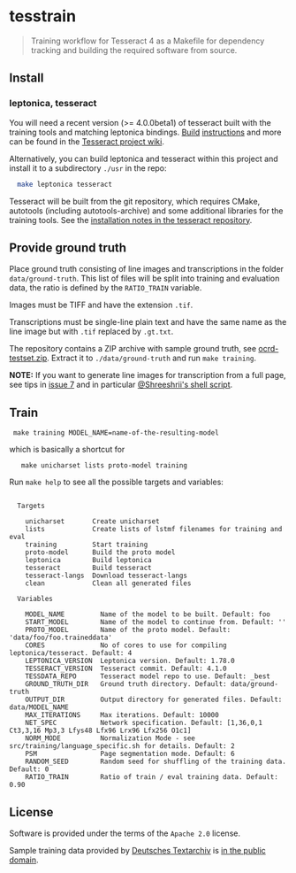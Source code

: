 # tesstrain

> Training workflow for Tesseract 4 as a Makefile for dependency tracking and building the required software from source.

## Install

### leptonica, tesseract

You will need a recent version (>= 4.0.0beta1) of tesseract built with the
training tools and matching leptonica bindings.
[Build](https://github.com/tesseract-ocr/tesseract/wiki/Compiling)
[instructions](https://github.com/tesseract-ocr/tesseract/wiki/Compiling-%E2%80%93-GitInstallation)
and more can be found in the [Tesseract project
wiki](https://github.com/tesseract-ocr/tesseract/wiki/).

Alternatively, you can build leptonica and tesseract within this project and install it to a subdirectory `./usr` in the repo:

```sh
  make leptonica tesseract
```

Tesseract will be built from the git repository, which requires CMake,
autotools (including autotools-archive) and some additional libraries for the
training tools. See the [installation notes in the tesseract
repository](https://github.com/tesseract-ocr/tesseract/blob/master/INSTALL.GIT.md).

<!-- radical-stroke will be fetched as requirement to proto-model, kba Wed Jan 30 10:58:10 CET 2019

### language data

Tesseract expects some configuration data (a file `fadical-stroke.txt`). To fetch it:

``` sh
  make langdata
```

-->

## Provide ground truth

Place ground truth consisting of line images and transcriptions in the folder
`data/ground-truth`. This list of files will be split into training and
evaluation data, the ratio is defined by the `RATIO_TRAIN` variable.

Images must be TIFF and have the extension `.tif`.

Transcriptions must be single-line plain text and have the same name as the
line image but with `.tif` replaced by `.gt.txt`.

The repository contains a ZIP archive with sample ground truth, see
[ocrd-testset.zip](./ocrd-testset.zip). Extract it to `./data/ground-truth` and run
`make training`.

**NOTE:** If you want to generate line images for transcription from a full
page, see tips in [issue 7](https://github.com/OCR-D/ocrd-train/issues/7) and
in particular [@Shreeshrii's shell
script](https://github.com/OCR-D/ocrd-train/issues/7#issuecomment-419714852).

## Train

```
 make training MODEL_NAME=name-of-the-resulting-model
```

which is basically a shortcut for

```
   make unicharset lists proto-model training
```

Run `make help` to see all the possible targets and variables:

<!-- BEGIN-EVAL -w '```' '```' -- make help -->
```

  Targets

    unicharset       Create unicharset
    lists            Create lists of lstmf filenames for training and eval
    training         Start training
    proto-model      Build the proto model
    leptonica        Build leptonica
    tesseract        Build tesseract
    tesseract-langs  Download tesseract-langs
    clean            Clean all generated files

  Variables

    MODEL_NAME         Name of the model to be built. Default: foo
    START_MODEL        Name of the model to continue from. Default: ''
    PROTO_MODEL        Name of the proto model. Default: 'data/foo/foo.traineddata'
    CORES              No of cores to use for compiling leptonica/tesseract. Default: 4
    LEPTONICA_VERSION  Leptonica version. Default: 1.78.0
    TESSERACT_VERSION  Tesseract commit. Default: 4.1.0
    TESSDATA_REPO      Tesseract model repo to use. Default: _best
    GROUND_TRUTH_DIR   Ground truth directory. Default: data/ground-truth
    OUTPUT_DIR         Output directory for generated files. Default: data/MODEL_NAME
    MAX_ITERATIONS     Max iterations. Default: 10000
    NET_SPEC           Network specification. Default: [1,36,0,1 Ct3,3,16 Mp3,3 Lfys48 Lfx96 Lrx96 Lfx256 O1c1]
    NORM_MODE          Normalization Mode - see src/training/language_specific.sh for details. Default: 2
    PSM                Page segmentation mode. Default: 6
    RANDOM_SEED        Random seed for shuffling of the training data. Default: 0
    RATIO_TRAIN        Ratio of train / eval training data. Default: 0.90
```

<!-- END-EVAL -->

## License

Software is provided under the terms of the `Apache 2.0` license.

Sample training data provided by [Deutsches Textarchiv](https://deutschestextarchiv.de) is [in the public domain](http://creativecommons.org/publicdomain/mark/1.0/).

